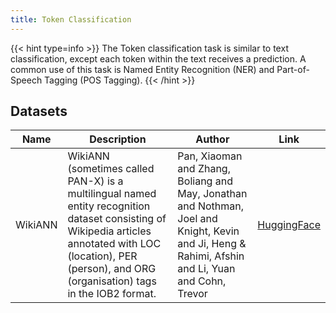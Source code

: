 ```yaml
---
title: Token Classification
---
```


{{< hint type=info >}}
The Token classification task is similar to text classification, except each token within the text receives a prediction. A common use of this task is Named Entity Recognition (NER) and Part-of-Speech Tagging (POS Tagging).
{{< /hint >}}

## Datasets

| Name    | Description                                                                                                                                                                                                       | Author                                                                                                                                            | Link                                                   |
| ------- | ----------------------------------------------------------------------------------------------------------------------------------------------------------------------------------------------------------------- | ------------------------------------------------------------------------------------------------------------------------------------------------- | ------------------------------------------------------ |
| WikiANN | WikiANN (sometimes called PAN-X) is a multilingual named entity recognition dataset consisting of Wikipedia articles annotated with LOC (location), PER (person), and ORG (organisation) tags in the IOB2 format. | Pan, Xiaoman and Zhang, Boliang and May, Jonathan and Nothman, Joel and Knight, Kevin and Ji, Heng & Rahimi, Afshin and Li, Yuan and Cohn, Trevor | [HuggingFace](https://huggingface.co/datasets/wikiann) |
